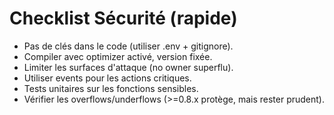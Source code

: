 # Checklist Sécurité (rapide)

- Pas de clés dans le code (utiliser .env + gitignore).
- Compiler avec optimizer activé, version fixée.
- Limiter les surfaces d'attaque (no owner superflu).
- Utiliser events pour les actions critiques.
- Tests unitaires sur les fonctions sensibles.
- Vérifier les overflows/underflows (>=0.8.x protège, mais rester prudent).
